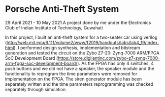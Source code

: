# Porsche Anti-Theft System
29 April 2021 - 10 May 2021
A project done by me under the Electronics Club of Indian Institute of Technology, Guwahati

In this project, I built an anti-theft system for a two-seater car using verilog (http://web.mit.edu/6.111/volume2/www/f2019/handouts/labs/lab4_19/index.html).
I performed design synthesis, implementation and bitstream generation and tested the circuit on the Zybo Z7-20: Zynq-7000 ARM/FPGA SoC Development Board (https://store.digilentinc.com/zybo-z7-zynq-7000-arm-fpga-soc-development-board/).
As the FPGA has only 4 switches, 4 push buttons and we did not have a speaker, the speaker module and the functionality to reprogram the time parameters were removed for implementation on the FPGA. The siren generator module has been separately written and the time parameters reprogramming was checked separately through simulation.
